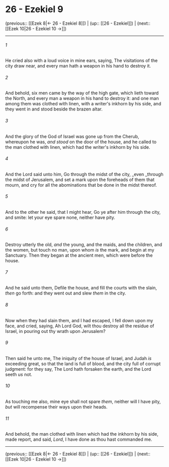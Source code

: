 # 26 - Ezekiel 9

(previous:: [[Ezek 8|← 26 - Ezekiel 8]]) | (up:: [[26 - Ezekiel]]) | (next:: [[Ezek 10|26 - Ezekiel 10 →]])

***


###### 1 
He cried also with a loud voice in mine ears, saying, The visitations of the city draw near, and every man hath a weapon in his hand to destroy it. 

###### 2 
And behold, six men came by the way of the high gate, which lieth toward the North, and every man a weapon in his hand to destroy it: and one man among them was clothed with linen, with a writer's inkhorn by his side, and they went in and stood beside the brazen altar. 

###### 3 
And the glory of the God of Israel was gone up from the Cherub, whereupon he was, _and stood_ on the door of the house, and he called to the man clothed with linen, which had the writer's inkhorn by his side. 

###### 4 
And the Lord said unto him, Go through the midst of the city, _even _through the midst of Jerusalem, and set a mark upon the foreheads of them that mourn, and cry for all the abominations that be done in the midst thereof. 

###### 5 
And to the other he said, that I might hear, Go ye after him through the city, and smite: let your eye spare none, neither have pity. 

###### 6 
Destroy utterly the old, _and_ the young, and the maids, and the children, and the women, but touch no man, upon whom _is_ the mark, and begin at my Sanctuary. Then they began at the ancient men, which were before the house. 

###### 7 
And he said unto them, Defile the house, and fill the courts with the slain, _then_ go forth: and they went out and slew _them_ in the city. 

###### 8 
Now when they had slain them, and I had escaped, I fell down upon my face, and cried, saying, Ah Lord God, wilt thou destroy all the residue of Israel, in pouring out thy wrath upon Jerusalem? 

###### 9 
Then said he unto me, The iniquity of the house of Israel, and Judah _is_ exceeding great, so that the land is full of blood, and the city full of corrupt judgment: for they say, The Lord hath forsaken the earth, and the Lord seeth _us_ not. 

###### 10 
As touching me also, mine eye shall not spare _them_, neither will I have pity, _but_ will recompense their ways upon their heads. 

###### 11 
And behold, the man clothed with linen which had the inkhorn by his side, made report, and said, _Lord_, I have done as thou hast commanded me.

***

(previous:: [[Ezek 8|← 26 - Ezekiel 8]]) | (up:: [[26 - Ezekiel]]) | (next:: [[Ezek 10|26 - Ezekiel 10 →]])
